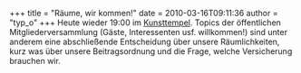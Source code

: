 +++
title = "Räume, wir kommen!"
date = 2010-03-16T09:11:36
author = "typ_o"
+++
Heute wieder 19:00 im
[Kunsttempel](http://flipdot.org/blog/index.php?/archives/47-Ab-jetzt-immer-Dienstags.html).
Topics der öffentlichen Mitgliederversammlung (Gäste, Interessenten usf.
willkommen\!) sind unter anderem eine abschließende Entscheidung über
unsere Räumlichkeiten, kurz was über unsere Beitragsordnung und die
Frage, welche Versicherung brauchen wir.
